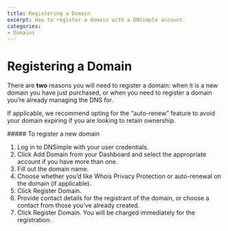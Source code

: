 ```yaml
---
title: Registering a Domain
excerpt: How to register a domain with a DNSimple account.
categories:
- Domains
---
```


# Registering a Domain

There are **two** reasons you will need to register a domain: when it is a new domain you have just purchased, or when you need to register a domain you’re already managing the DNS for.

If applicable, we recommend opting for the “auto-renew” feature to avoid your domain expiring if you are looking to retain ownership.

<div class="section-steps" markdown="1">
##### To register a new domain

1. Log in to DNSimple with your user credentials.
1. Click Add Domain from your Dashboard and select the appropriate account if you have more than one.
1. Fill out the domain name.
1. Choose whether you’d like Whois Privacy Protection or auto-renewal on the domain (if applicable).
1. Click Register Domain.
1. Provide contact details for the registrant of the domain, or choose a contact from those you’ve already created.
1. Click Register Domain. You will be charged immediately for the registration.

</div>
